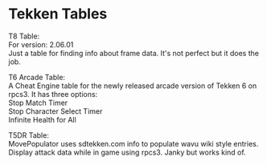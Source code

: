 # Tekken Tables

T8 Table:
<br>For version: 2.06.01
<br>Just a table for finding info about frame data. It's not perfect but it does the job.

T6 Arcade Table:
<br>A Cheat Engine table for the newly released arcade version of Tekken 6 on rpcs3. It has three options:
<br>Stop Match Timer
<br>Stop Character Select Timer
<br>Infinite Health for All

T5DR Table:
<br>MovePopulator uses sdtekken.com info to populate wavu wiki style entries.
<br>Display attack data while in game using rpcs3. Janky but works kind of.
